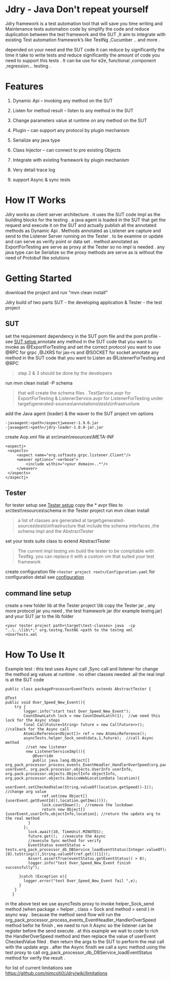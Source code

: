 
 

# Jdry - Java Don't repeat yourself 


Jdry framework is a test automation tool that will save you time writing and Maintenance tests automation code by simplify  the code  and reduce duplication between the test framework and the SUT ,It aim to integrate with existing Test automation framework’s  like TestNg ,Cucumber .. and more . 

depended on your need and  the SUT code it can reduce by significantly the time it take to write tests and  reduce significantly the amount of code you need  to support this tests . It can be use for e2e, functional ,component ,regression... testing .  
 

# Features

 1. Dynamic Api – invoking any method on the SUT 
    
   
 2. Listen for method result – listen to any method in the SUT
   
    
 3. Change parameters value at runtime on any method on the SUT
    
    
 4. Plugin – can support any protocol by plugin mechanism
    
    
 5. Serialize any java type
    
    
 6. Class Injector – can connect to pre existing Objects
    
    
 7. Integrate with existing framework by plugin mechanism
    
    
 8. Very detail trace log
 9. support Async & sync tests

 

# How IT Works
Jdry works as client server architecture . it uses the SUT code impl as the building blocks for the testing . a java agent is loaded in the SUT that get the request and execute it on the SUT and actually publish all the annotated methods as Dynamic Api  .  Methods annotated as Listener  are capture and send to the Listener Server running on the Tester .
to be examine or update and can serve as verify point or data set . method annotated as ExportForTesting are serve as proxy at the Tester so no impl is needed . any java type can be Serialize so the proxy  methods are serve as is without the need of Protobuf like solutions  

# Getting Started
download the project and run "mvn clean install" 

Jdry build of two parts  SUT - the developing application &  Tester - the test project

## SUT

 set the requirement dependency in the SUT pom file and the pom profile - see [SUT setup ](https://github.com/nimcoh0/Jdry/wiki/SUT-setup) 
 annotate any method in the SUT code that you want to invoke as @ExportForTesting
and set the correct protocol you want to use @RPC for grpc ,@JXRS for jax-rs and @SOCKET for socket
 annotate any method in the SUT code that you want to Listen as @ListenerForTesting and @RPC 

> step 2 & 3 should be done by the developers 

 run mvn clean install -P schema 
> that will create the schema files . TestService.avpr for ExportForTesting & ListenerService.avpr for ListenerForTesting under  target\generated-sources\annotations\tests\infrastructure

 add  the Java agent (loader)  & the waver to the SUT project vm options 

    -javaagent:<path>/aspectjweaver-1.9.6.jar
    -javaagent:<path>/jdry-loader-1.0.0-jar.jar



 create Aop.xml file at  src\main\resources\META-INF
 

    <aspectj>  
     <aspects> 
	     <aspect name="org.softauto.grpc.listener.Client"/>  
		 <weaver options="-verbose">  
		     <include within="<your domain>..*"/>  
         </weaver>
     </aspects>
    </aspectj>

## Tester
for tester setup see [Tester setup](https://github.com/nimcoh0/Jdry/wiki/Tester-setup)
copy the * avpr files to src\test\resources\schema in the Tester project
run mvn clean install
  

> a list of classes are generated at target\generated-sources\tests\infrastructure
> that include the schema interfaces ,the schema impl and the AbstractTester

set your tests suite class to extend AbstractTester 

> The current impl testng.vm build the tester to be compitable with TestNg.
    you can replace it with a custom vm that suited your test framework 
    
create configuration file `<tester project root>/Configuration.yaml`
for configuration detail see [configuration](https://github.com/nimcoh0/Jdry/wiki/configuration.yaml)	
 

## command line setup
create a new folder lib at the Tester project \lib
copy the Tester jar , any more protocol jar you need , the test framework jar (for example testng.jar)
and your SUT jar to the lib folder 

    <your tester project path>\target\test-classes> java  -cp "..\..\lib\*;" org.testng.TestNG <path to the testng xml >UserTests.xml  


# How To Use It

Example test :
	this test uses Async call ,Sync call and listener for change the method arg values at runtime .
	no other classes needed .all the real impl is at the SUT code 
	
    public class packageProcessorEventTests extends AbstractTester {
    
    @Test  
    public void Over_Speed_New_Event(){  
        try {  
            logger.info("start test Over_Speed_New_Event");  
            CountDownLatch lock = new CountDownLatch(1);  //we need this lock for the Async steps
		    final CallFuture<String> future = new CallFuture<>();  //calback for the Async call
		    AtomicReference<Object[]> ref = new AtomicReference();  
	        asyncTests.helper_Sock_send(data,1,future);  //call Async method 
             //set new listener
		     new ListenerServiceImpl(){  
                @Override  
			    public java.lang.Object[] org_pack_processor_process_events_EventHeadler_HandlerOverSpeed(org.pack.processor.objects.UserEvent userEvent, org.pack.processor.objects.UserInfo userInfo, org.pack.processor.objects.ObjectInfo objectInfo, org.pack.processor.objects.DeviceWebLocationData location){  
                    userEvent.setCheckedValue(String.valueOf(location.getSpeed()-1));  //change arg value 
			        ref.set(new Object[]{userEvent.getEventId(),location.getImei()});  
			        lock.countDown();  //remove the lockdown
				    return new Object[]{userEvent,userInfo,objectInfo,location}; //return the update arg to the real method  
		      }  
            };  
		      lock.await(10, TimeUnit.MINUTES);  
    	      future.get();  //execute the Async 
    	      //execute Sync method for verify 
		      EventStatus eventStatus = tests.org_pack_processor_db_DBService_loadEventStatus(Integer.valueOf(ref.get()[0].toString()),String.valueOf(ref.get()[1]));  
		      Assert.assertTrue(eventStatus.getEventStatus() > 0);  
		      logger.info("test Over_Speed_New_Event finish successfully");  
      
	      }catch (Exception e){  
            logger.error("test Over_Speed_New_Event fail ",e);  
          }  
	    }
	   }
 
in the above test we use asyncTests proxy to invoke helper_Sock_send method (when package = helper , class = Sock and method = send ) in async way . because the method send flow will run the org_pack_processor_process_events_EventHeadler_HandlerOverSpeed method befor he finish , we need to run it Async so the listener can be register before the send execute . at this example we wait to code to rich the HandlerOverSpeed method and then replace the value of userEvent CheckedValue filed . then return the args to the SUT to perform the real call with the update args  . after the Async finsih we call a sync method using the test proxy 
to call org_pack_processor_db_DBService_loadEventStatus method for verify the result . 

for list of current limitations see https://github.com/nimcoh0/Jdry/wiki/limitations
